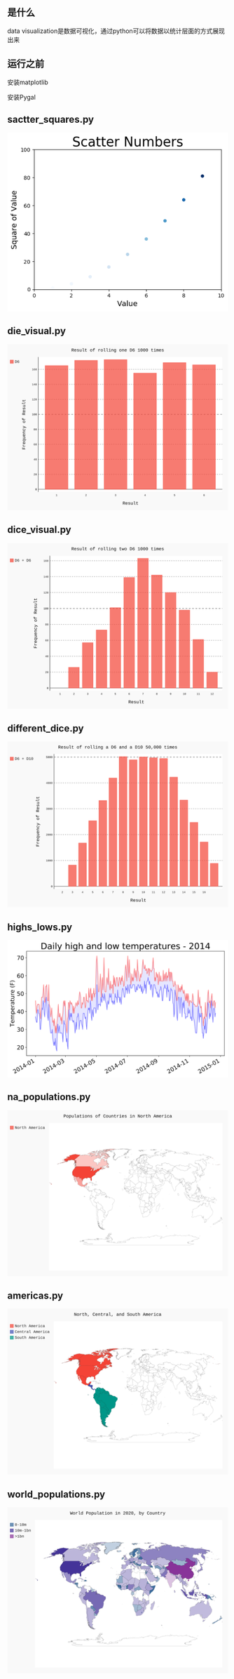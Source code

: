 ## 是什么

data visualization是数据可视化，通过python可以将数据以统计层面的方式展现出来

## 运行之前

安装matplotlib

安装Pygal

## sactter_squares.py

![scatter square](square_plot.png)

## die_visual.py

![die_visual](die_visual.svg)

## dice_visual.py

![dice_visual](dice_visual.svg)



## different_dice.py

![different_dice](different_dice.svg)



## highs_lows.py

![highs_lows](highs_lows.svg)



## na_populations.py

![na_populations](na_populations.svg)



## americas.py

![americas](americas.svg)



## world_populations.py

![world_populations](world_populations.svg)



